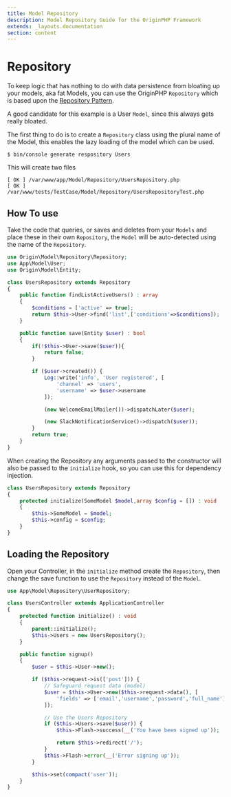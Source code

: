 ```yaml
---
title: Model Repository
description: Model Repository Guide for the OriginPHP Framework
extends: _layouts.documentation
section: content
---
```

# Repository

To keep logic that has nothing to do with data persistence from bloating up your models, aka fat Models, you can use the OriginPHP `Repository` which is based upon the [Repository Pattern](https://martinfowler.com/eaaCatalog/repository.html).

A good candidate for this example is a User `Model`, since this always gets really bloated.

The first thing to do is to create a `Repository` class using the plural name of the Model, this enables the lazy loading of the model which can be used.

```linux
$ bin/console generate respository Users
```

This will create two files

```linux
[ OK ] /var/www/app/Model/Repository/UsersRepository.php
[ OK ] /var/www/tests/TestCase/Model/Repository/UsersRepositoryTest.php
```

## How To use

Take the code that queries, or saves and deletes from your `Models` and place these in their own `Repository`, the `Model` will be auto-detected using the name of the `Repository`.

```php
use Origin\Model\Repository\Repository;
use App\Model\User;
use Origin\Model\Entity;

class UsersRepository extends Repository
{
    public function findListActiveUsers() : array
    {
        $conditions = ['active' => true];
        return $this->User->find('list',['conditions'=>$conditions]);
    }

    public function save(Entity $user) : bool
    {
        if(!$this->User->save($user)){
            return false;
        }

        if ($user->created()) {
            Log::write('info', 'User registered', [
                'channel' => 'users',
                'username' => $user->username
            ]);

            (new WelcomeEmailMailer())->dispatchLater($user);

            (new SlackNotificationService()->dispatch($user));
        }
        return true;
    }
}
```

When creating the Repository any arguments passed to the constructor will also be passed to the `initialize` hook, so you can use this for dependency injection.

```php
class UsersRepository extends Repository
{
    protected initialize(SomeModel $model,array $config = []) : void
    {
        $this->SomeModel = $model;
        $this->config = $config;
    }
}

```

## Loading the Repository

Open your Controller, in the `initialize` method create the `Repository`, then change the save function to use the `Repository` instead of the `Model`.

```php
use App\Model\Repository\UserRepository;

class UsersController extends ApplicationController
{
    protected function initialize() : void
    {
        parent::initialize();
        $this->Users = new UsersRepository();
    }

    public function signup()
    {
        $user = $this->User->new();

        if ($this->request->is(['post'])) {
            // Safeguard request data (model)
            $user = $this->User->new($this->request->data(), [
                'fields' => ['email','username','password','full_name'],
            ]);

            // Use the Users Repository
            if ($this->Users->save($user)) {
                $this->Flash->success(__('You have been signed up'));

                return $this->redirect('/');
            }
            $this->Flash->error(__('Error signing up'));
        }

        $this->set(compact('user'));
    }
}
```